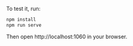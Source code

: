 To test it, run:

```bash
npm install
npm run serve
```

Then open http://localhost:1060 in your browser.